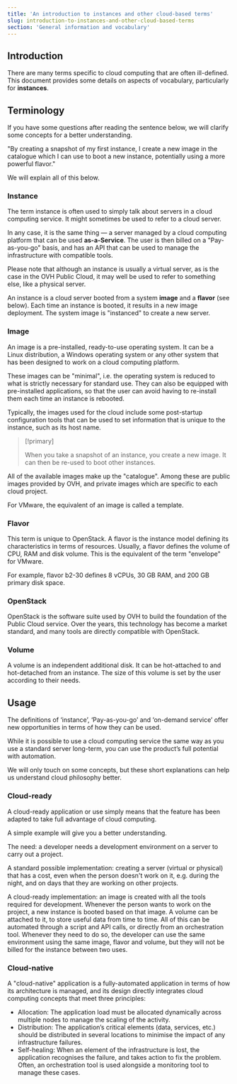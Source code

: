 ```yaml
---
title: 'An introduction to instances and other cloud-based terms'
slug: introduction-to-instances-and-other-cloud-based-terms
section: 'General information and vocabulary'
---
```


## Introduction
There are many terms specific to cloud computing that are often ill-defined. This document provides some details on aspects of vocabulary, particularly for **instances**.


## Terminology
If you have some questions after reading the sentence below, we will clarify some concepts for a better understanding.

"By creating a snapshot of my first instance, I create a new image in the catalogue which I can use to boot a new instance, potentially using a more powerful flavor."

We will explain all of this below.


### Instance
The term instance is often used to simply talk about servers in a cloud computing service. It might sometimes be used to refer to a cloud server.

In any case, it is the same thing — a server managed by a cloud computing platform that can be used **as-a-Service**. The user is then billed on a "Pay-as-you-go" basis, and has an API that can be used to manage the infrastructure with compatible tools.

Please note that although an instance is usually a virtual server, as is the case in the OVH Public Cloud, it may well be used to refer to something else, like a physical server.

An instance is a cloud server booted from a system **image** and a **flavor** (see below). Each time an instance is booted, it results in a new image deployment. The system image is "instanced" to create a new server.


### Image
An image is a pre-installed, ready-to-use operating system. It can be a Linux distribution, a Windows operating system or any other system that has been designed to work on a cloud computing platform.

These images can be "minimal", i.e. the operating system is reduced to what is strictly necessary for standard use. They can also be equipped with pre-installed applications, so that the user can avoid having to re-install them each time an instance is rebooted.

Typically, the images used for the cloud include some post-startup configuration tools that can be used to set information that is unique to the instance, such as its host name.



> [!primary]
>
> When you take a snapshot of an instance, you create a new image. It can then be re-used to boot other instances.
> 

All of the available images make up the "catalogue". Among these are public images provided by OVH, and private images which are specific to each cloud project.

For VMware, the equivalent of an image is called a template.


### Flavor
This term is unique to OpenStack. A flavor is the instance model defining its characteristics in terms of resources. Usually, a flavor defines the volume of CPU, RAM and disk volume. This is the equivalent of the term "envelope" for VMware.

For example, flavor b2-30 defines 8 vCPUs, 30 GB RAM, and 200 GB primary disk space.


### OpenStack
OpenStack is the software suite used by OVH to build the foundation of the Public Cloud service. Over the years, this technology has become a market standard, and many tools are directly compatible with OpenStack.


### Volume
A volume is an independent additional disk. It can be hot-attached to and hot-detached from an instance. The size of this volume is set by the user according to their needs.


## Usage
The definitions of ‘instance’, ‘Pay-as-you-go’ and ‘on-demand service’ offer new opportunities in terms of how they can be used.

While it is possible to use a cloud computing service the same way as you use a standard server long-term, you can use the product’s full potential with automation.

We will only touch on some concepts, but these short explanations can help us understand cloud philosophy better.


### Cloud-ready
A cloud-ready application or use simply means that the feature has been adapted to take full advantage of cloud computing.

A simple example will give you a better understanding.

The need: a developer needs a development environment on a server to carry out a project.

A standard possible implementation: creating a server (virtual or physical) that has a cost, even when the person doesn't work on it, e.g. during the night, and on days that they are working on other projects.

A cloud-ready implementation: an image is created with all the tools required for development. Whenever the person wants to work on the project, a new instance is booted based on that image. A volume can be attached to it, to store useful data from time to time. All of this can be automated through a script and API calls, or directly from an orchestration tool. Whenever they need to do so, the developer can use the same environment using the same image, flavor and volume, but they will not be billed for the instance between two uses.


### Cloud-native
A "cloud-native" application is a fully-automated application in terms of how its architecture is managed, and its design directly integrates cloud computing concepts that meet three principles:

- Allocation: The application load must be allocated dynamically across multiple nodes to manage the scaling of the activity.
- Distribution: The application’s critical elements (data, services, etc.) should be distributed in several locations to minimise the impact of any infrastructure failures.
- Self-healing: When an element of the infrastructure is lost, the application recognises the failure, and takes action to fix the problem. Often, an orchestration tool is used alongside a monitoring tool to manage these cases.